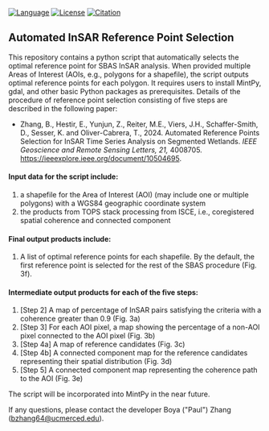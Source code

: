 [![Language](https://img.shields.io/badge/python-3.8%2B-blue?style=flat-square)](https://www.python.org/)
[![License](https://img.shields.io/badge/license-Apache--2.0-blue?style=flat-square)](https://github.com/geopaulzhang/auto-ref-point/blob/main/LICENSE)
[![Citation](https://img.shields.io/badge/DOI-10.1109%2FLGRS.2024.3390568-blue?style=flat-square)](https://doi.org/10.1109/LGRS.2024.3390568)

## Automated InSAR Reference Point Selection

This repository contains a python script that automatically selects the optimal reference point for SBAS InSAR analysis. When provided multiple Areas of Interest (AOIs, e.g., polygons for a shapefile), the script outputs optimal reference points for each polygon. It requires users to install MintPy, gdal, and other basic Python packages as prerequisites. Details of the procedure of reference point selection consisting of five steps are described in the following paper:

+ Zhang, B., Hestir, E., Yunjun, Z., Reiter, M.E., Viers, J.H., Schaffer-Smith, D., Sesser, K. and Oliver-Cabrera, T., 2024. Automated Reference Points Selection for InSAR Time Series Analysis on Segmented Wetlands. _IEEE Geoscience and Remote Sensing Letters, 21,_ 4008705. https://ieeexplore.ieee.org/document/10504695.

#### Input data for the script include:

1. a shapefile for the Area of Interest (AOI) (may include one or multiple polygons) with a WGS84 geographic coordinate system
2. the products from TOPS stack processing from ISCE, i.e., coregistered spatial coherence and connected component

#### Final output products include:

1. A list of optimal reference points for each shapefile. By the default, the first reference point is selected for the rest of the SBAS procedure (Fig. 3f).

#### Intermediate output products for each of the five steps:

1. [Step 2] A map of percentage of InSAR pairs satisfying the criteria with a coherence greater than 0.9 (Fig. 3a)
2. [Step 3] For each AOI pixel, a map showing the percentage of a non-AOI pixel connected to the AOI pixel (Fig. 3b)
3. [Step 4a] A map of reference candidates (Fig. 3c)
4. [Step 4b] A connected component map for the reference candidates representing their spatial distribution (Fig. 3d)
5. [Step 5] A connected component map representing the coherence path to the AOI (Fig. 3e)

The script will be incorporated into MintPy in the near future. 

If any questions, please contact the developer Boya ("Paul") Zhang (bzhang64@ucmerced.edu). 




